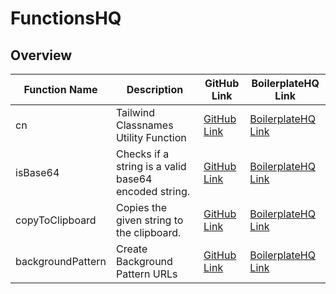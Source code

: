 # FunctionsHQ

## Overview

| Function Name  | Description | GitHub Link  | BoilerplateHQ Link  |
| ------------- | ------------- | ------------- | ------------- |
| cn  | Tailwind Classnames Utility Function  | [GitHub Link](https://github.com/BoilerplateHQ/FunctionsHQ/tree/main/cn)  | [BoilerplateHQ Link](https://boilerplatehq.com/functions/cn) |
| isBase64  | Checks if a string is a valid base64 encoded string.  | [GitHub Link](https://github.com/BoilerplateHQ/FunctionsHQ/tree/main/isBase64)  | [BoilerplateHQ Link](https://boilerplatehq.com/functions/is-base-64) |
| copyToClipboard  | Copies the given string to the clipboard.  | [GitHub Link](https://github.com/BoilerplateHQ/FunctionsHQ/tree/main/copyToClipboard)  | [BoilerplateHQ Link](https://boilerplatehq.com/functions/copy-to-clipboard) |
| backgroundPattern  | Create Background Pattern URLs  | [GitHub Link](https://github.com/BoilerplateHQ/FunctionsHQ/tree/main/backgroundPattern)  | [BoilerplateHQ Link](https://boilerplatehq.com/functions/background-pattern) |
